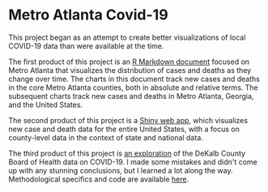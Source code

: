 # Metro Atlanta Covid-19

This project began as an attempt to create better visualizations of local COVID-19 data than were available at the time. 

The first product of this project is an [R Markdown document](https://github.com/jamesphare/metro_atlanta_covid/blob/master/Metro_Atlanta_COVID.md) focused on Metro Atlanta that visualizes the distribution of cases and deaths as they change over time. The charts in this document track new cases and deaths in the core Metro Atlanta counties, both in absolute and relative terms. The subsequent charts track new cases and deaths in Metro Atlanta, Georgia, and the United States.

The second product of this project is a [Shiny web app](https://jamesphare.shinyapps.io/COVID_by_county/), which visualizes new case and death data for the entire United States, with a focus on county-level data in the context of state and national data.

The third product of this project is [an exploration](https://jamesphare.org/2020/07/covid-19-in-dekalb/) of the DeKalb County Board of Health data on COVID-19. I made some mistakes and didn't come up with any stunning conclusions, but I learned a lot along the way. Methodological specifics and code are available [here](https://github.com/jamesphare/metro_atlanta_covid/blob/master/DeKalb_by_Zip.md).
